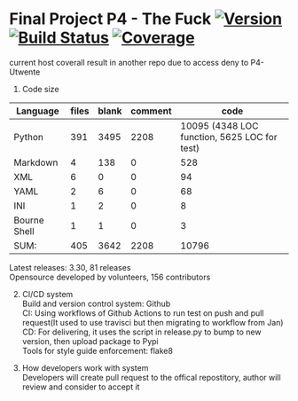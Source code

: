 
# Final Project P4 - The Fuck [![Version][version-badge]][version-link] [![Build Status][workflow-badge]][workflow-link] [![Coverage][coverage-badge]][coverage-link]

current host coverall result in another repo due to access deny to P4-Utwente

1. Code size

|Language                 |   files           |        blank |    comment    |  code|
|-------------------------|-------------------|--------------|---------------|------|
|Python                   |       391         |  3495        |   2208        |10095 (4348 LOC function, 5625 LOC for test)  |
|Markdown                 |       4           | 138          |   0           | 528  |
|XML                      |        6          |    0         |     0         |    94|
|YAML                     |        2          |    6         |     0         |    68|
|INI                      |        1          |    2         |     0         |     8|
|Bourne Shell             |       1           |  1           |   0           |  3   |
|SUM:                     |      405          | 3642         |  2208         | 10796|


Latest releases: 3.30, 81 releases\
Opensource developed by volunteers, 156 contributors

2. CI/CD system\
Build and version control system: Github\
CI: Using workflows of Github Actions to run test on push and pull request(It used to use travisci but then migrating to workflow from Jan)\
CD: For delivering, it uses the script in release.py to bump to new version, then upload package to Pypi\
Tools for style guide enforcement: flake8

3. How developers work with system\
  Developers will create pull request to the offical repostitory, author will review and consider to accept it

[version-badge]:   https://shields.io/github/v/release/P4-Utwente/final-project-final-project-team-2
[version-link]:    https://test.pypi.org/project/pppp-2/
[workflow-badge]:  https://github.com/P4-Utwente/final-project-final-project-team-2/workflows/Tests/badge.svg
[workflow-link]:   https://github.com/P4-Utwente/final-project-final-project-team-2/actions?query=workflow%3ATests
[coverage-badge]:  https://img.shields.io/coveralls/HaLe-Twente/ds-ienlp.svg  
[coverage-link]:   https://coveralls.io/github/HaLe-Twente/ds-ienlp
